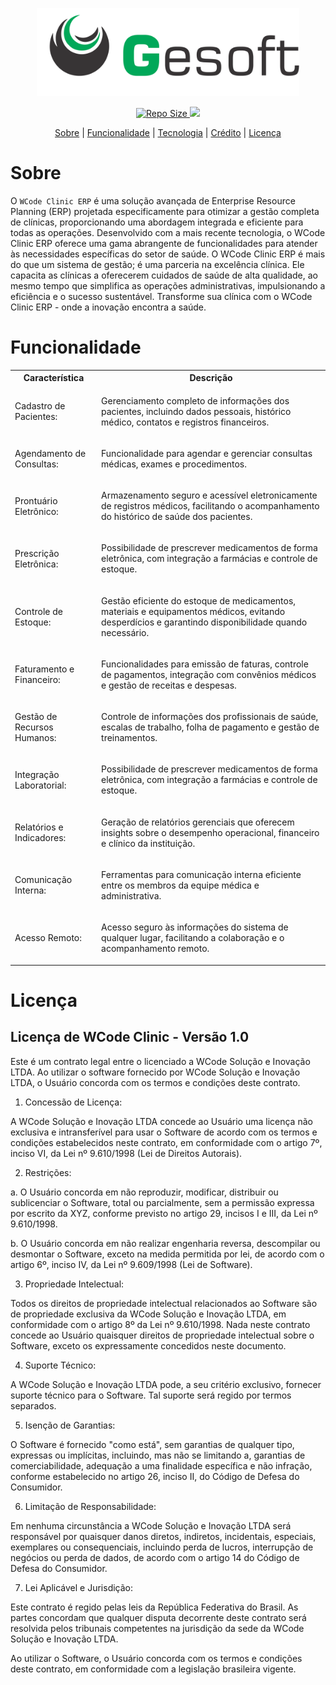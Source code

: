 <div align="center">
    <p>
        <img src="https://raw.githubusercontent.com/rogerionasc/gesoft/main/img/color-gesoft.svg" width="420" />
    </p>
</div>


<div align="center">
    <p>
         <a href="#">
            <img src="https://img.shields.io/github/repo-size/rogerionasc/gesoft?style=flat-square" alt="Repo Size" />
         </a>
           <a href="https://hub.docker.com/r/rogerionasc/gesoft/tags">
            <img src="https://img.shields.io/docker/v/rogerionasc/gesoft?arch=amd64&sort=date&style=flat-square alt="Version docker " />
         </a>
    </p>
</div>

<div align="center">
    <p>
        <a href="#sobre">Sobre</a> |
        <a href="#funcionalidade">Funcionalidade</a> |
        <a href="#tecnologias">Tecnologia</a> |
        <a href="#créditos">Crédito</a> |
        <a href="#licença">Licença</a>
    </p>
</div>

# Sobre

O `WCode Clinic ERP` é uma solução avançada de Enterprise Resource Planning (ERP) projetada especificamente para otimizar a gestão completa de clínicas, proporcionando uma abordagem integrada e eficiente para todas as operações. Desenvolvido com a mais recente tecnologia, o WCode Clinic ERP oferece uma gama abrangente de funcionalidades para atender às necessidades específicas do setor de saúde.
O WCode Clinic ERP é mais do que um sistema de gestão; é uma parceria na excelência clínica. Ele capacita as clínicas a oferecerem cuidados de saúde de alta qualidade, ao mesmo tempo que simplifica as operações administrativas, impulsionando a eficiência e o sucesso sustentável. Transforme sua clínica com o WCode Clinic ERP - onde a inovação encontra a saúde.

# Funcionalidade

<table>
    <tr>
        <th>Característica</th>
        <th>Descrição</th>
    </tr>
    <tr>
        <td>
            <p>Cadastro de Pacientes:</p>
        </td>
        <td>
             <p>Gerenciamento completo de informações dos pacientes, incluindo dados pessoais, histórico médico, contatos e registros financeiros.</p>
        </td>
    </tr>
    <tr>
        <td>
            <p>Agendamento de Consultas:</p>
        </td>
        <td>
             <p>Funcionalidade para agendar e gerenciar consultas médicas, exames e procedimentos.</p></p>
        </td>
    </tr>
    <tr>
        <td>
            <p>Prontuário Eletrônico:</p>
        </td>
        <td>
             <p>Armazenamento seguro e acessível eletronicamente de registros médicos, facilitando o acompanhamento do histórico de saúde dos pacientes.</p></p>
        </td>
    </tr>
    <tr>
        <td>
            <p>Prescrição Eletrônica:</p>
        </td>
        <td>
             <p>Possibilidade de prescrever medicamentos de forma eletrônica, com integração a farmácias e controle de estoque.</p>
        </td>
    </tr>
    <tr>
        <td>
            <p>Controle de Estoque:</p>
        </td>
        <td>
             <p>Gestão eficiente do estoque de medicamentos, materiais e equipamentos médicos, evitando desperdícios e garantindo disponibilidade quando necessário.</p>
        </td>
    </tr>
    <tr>
        <td>
            <p>Faturamento e Financeiro:</p>
        </td>
        <td>
             <p>Funcionalidades para emissão de faturas, controle de pagamentos, integração com convênios médicos e gestão de receitas e despesas.</p>
        </td>
    </tr>
    <tr>
        <td>
            <p>Gestão de Recursos Humanos:</p>
        </td>
        <td>
             <p>Controle de informações dos profissionais de saúde, escalas de trabalho, folha de pagamento e gestão de treinamentos.</p>
        </td>
    </tr>
    <tr>
        <td>
            <p>Integração Laboratorial:</p>
        </td>
        <td>
             <p>Possibilidade de prescrever medicamentos de forma eletrônica, com integração a farmácias e controle de estoque.</p>
        </td>
    </tr>
    <tr>
        <td>
            <p>Relatórios e Indicadores:</p>
        </td>
        <td>
             <p>Geração de relatórios gerenciais que oferecem insights sobre o desempenho operacional, financeiro e clínico da instituição.</p>
        </td>
    </tr>
    <tr>
        <td>
            <p>Comunicação Interna:</p>
        </td>
        <td>
             <p>Ferramentas para comunicação interna eficiente entre os membros da equipe médica e administrativa.</p>
        </td>
    </tr>
    <tr>
        <td>
            <p>Acesso Remoto:</p>
        </td>
        <td>
             <p>Acesso seguro às informações do sistema de qualquer lugar, facilitando a colaboração e o acompanhamento remoto.</p>
        </td>
    </tr>
   
    
</table>
        

# Licença

## Licença de WCode Clinic - Versão 1.0

Este é um contrato legal entre o licenciado a WCode Solução e Inovação LTDA. Ao utilizar o software fornecido por WCode Solução e Inovação LTDA, o Usuário concorda com os termos e condições deste contrato.

1. Concessão de Licença:

A WCode Solução e Inovação LTDA concede ao Usuário uma licença não exclusiva e intransferível para usar o Software de acordo com os termos e condições estabelecidos neste contrato, em conformidade com o artigo 7º, inciso VI, da Lei nº 9.610/1998 (Lei de Direitos Autorais).

2. Restrições:

a. O Usuário concorda em não reproduzir, modificar, distribuir ou sublicenciar o Software, total ou parcialmente, sem a permissão expressa por escrito da XYZ, conforme previsto no artigo 29, incisos I e III, da Lei nº 9.610/1998.

b. O Usuário concorda em não realizar engenharia reversa, descompilar ou desmontar o Software, exceto na medida permitida por lei, de acordo com o artigo 6º, inciso IV, da Lei nº 9.609/1998 (Lei de Software).

3. Propriedade Intelectual:

Todos os direitos de propriedade intelectual relacionados ao Software são de propriedade exclusiva da WCode Solução e Inovação LTDA, em conformidade com o artigo 8º da Lei nº 9.610/1998. Nada neste contrato concede ao Usuário quaisquer direitos de propriedade intelectual sobre o Software, exceto os expressamente concedidos neste documento.

4. Suporte Técnico:

A WCode Solução e Inovação LTDA pode, a seu critério exclusivo, fornecer suporte técnico para o Software. Tal suporte será regido por termos separados.

5. Isenção de Garantias:

O Software é fornecido "como está", sem garantias de qualquer tipo, expressas ou implícitas, incluindo, mas não se limitando a, garantias de comerciabilidade, adequação a uma finalidade específica e não infração, conforme estabelecido no artigo 26, inciso II, do Código de Defesa do Consumidor.

6. Limitação de Responsabilidade:

Em nenhuma circunstância a WCode Solução e Inovação LTDA será responsável por quaisquer danos diretos, indiretos, incidentais, especiais, exemplares ou consequenciais, incluindo perda de lucros, interrupção de negócios ou perda de dados, de acordo com o artigo 14 do Código de Defesa do Consumidor.

7. Lei Aplicável e Jurisdição:

Este contrato é regido pelas leis da República Federativa do Brasil. As partes concordam que qualquer disputa decorrente deste contrato será resolvida pelos tribunais competentes na jurisdição da sede da WCode Solução e Inovação LTDA.

Ao utilizar o Software, o Usuário concorda com os termos e condições deste contrato, em conformidade com a legislação brasileira vigente.
